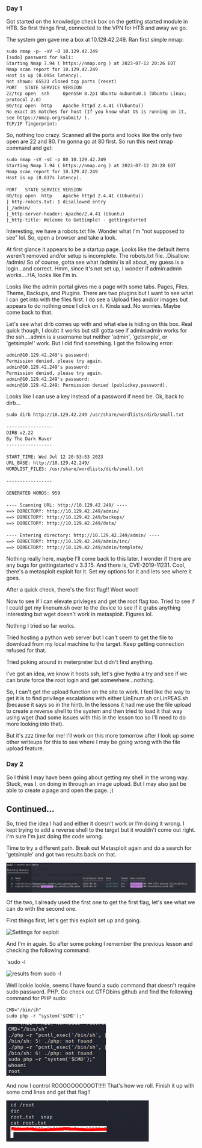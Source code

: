 ### Day 1

Got started on the knowledge check box on the getting started module in HTB.  So first things first, connected
to the VPN for HTB and away we go.

The system gen gave me a box at 10.129.42.249.  Ran first simple nmap:
```
sudo nmap -p- -sV -O 10.129.42.249
[sudo] password for kali: 
Starting Nmap 7.94 ( https://nmap.org ) at 2023-07-12 20:26 EDT
Nmap scan report for 10.129.42.249
Host is up (0.095s latency).
Not shown: 65533 closed tcp ports (reset)
PORT   STATE SERVICE VERSION
22/tcp open  ssh     OpenSSH 8.2p1 Ubuntu 4ubuntu0.1 (Ubuntu Linux; protocol 2.0)
80/tcp open  http    Apache httpd 2.4.41 ((Ubuntu))
No exact OS matches for host (If you know what OS is running on it, see https://nmap.org/submit/ ).
TCP/IP fingerprint:
```
So, nothing too crazy.  Scanned all the ports and looks like the only two open are 22 and 80.  I'm gonna
go at 80 first.  So run this next nmap command and get:
```
sudo nmap -sV -sC -p 80 10.129.42.249
Starting Nmap 7.94 ( https://nmap.org ) at 2023-07-12 20:28 EDT
Nmap scan report for 10.129.42.249
Host is up (0.037s latency).

PORT   STATE SERVICE VERSION
80/tcp open  http    Apache httpd 2.4.41 ((Ubuntu))
| http-robots.txt: 1 disallowed entry 
|_/admin/
|_http-server-header: Apache/2.4.41 (Ubuntu)
|_http-title: Welcome to GetSimple! - gettingstarted
```
Interesting, we have a robots.txt file.  Wonder what I'm "not supposed to see" lol.  So, open a browser and 
take a look.

At first glance it appears to be a startup page.  Looks like the default items weren't removed and/or setup is incomplete.
The robots.txt file...Disallow: /admin/
So of course, gotta see what /admin/ is all about, my guess is a login...and correct.  Hmm, since it's not set up, I wonder
if admin:admin works....HA, looks like I'm in.

Looks like the admin portal gives me a page with some tabs.  Pages, Files, Theme, Backups, and Plugins.  There are two plugins
but I want to see what I can get into with the files first.  I do see a Upload files and/or images but appears to do nothing once
I click on it.  Kinda sad.  No worries.  Maybe come back to that.

Let's see what dirb comes up with and what else is hiding on this box.  Real quick though, I doubt it works but still gotta
see if admin:admin works for the ssh....admin is a username but neither 'admin', 'getsimple', or 'getsimple!' work.  But I did
find something.  I got the following error:
```
admin@10.129.42.249's password: 
Permission denied, please try again.
admin@10.129.42.249's password: 
Permission denied, please try again.
admin@10.129.42.249's password: 
admin@10.129.42.249: Permission denied (publickey,password).
```
Looks like I can use a key instead of a password if need be.  Ok, back to dirb...
```
sudo dirb http://10.129.42.249 /usr/share/wordlists/dirb/small.txt 

-----------------
DIRB v2.22    
By The Dark Raver
-----------------

START_TIME: Wed Jul 12 20:53:53 2023
URL_BASE: http://10.129.42.249/
WORDLIST_FILES: /usr/share/wordlists/dirb/small.txt

-----------------

GENERATED WORDS: 959                                                           

---- Scanning URL: http://10.129.42.249/ ----
==> DIRECTORY: http://10.129.42.249/admin/                                                                                             
==> DIRECTORY: http://10.129.42.249/backups/                                                                                           
==> DIRECTORY: http://10.129.42.249/data/                                                                                              
                                                                                                                                       
---- Entering directory: http://10.129.42.249/admin/ ----
==> DIRECTORY: http://10.129.42.249/admin/inc/                                                                                         
==> DIRECTORY: http://10.129.42.249/admin/template/         
```
Nothing really here, maybe I'll come back to this later.  I wonder if there are any bugs for gettingstarted
v 3.3.15.  And there is, CVE-2019-11231.  Cool, there's a metasploit exploit for it.  Set my options for it 
and lets see where it goes.

After a quick check, there's the first flag!!  Woot woot!

Now to see if I can elevate privleges and get the root flag too.  Tried to see if I could get my linenum.sh
over to the device to see if it grabs anything interesting but wget doesn't work in metasploit.  Figures lol.

Nothing I tried so far works.
	
Tried hosting a python web server but I can't seem to get the file to download
from my local machine to the target.  Keep getting connection refused for that.

Tried poking around in meterpreter but didn't find anything.

I've got an idea, we know it hosts ssh, let's give hydra a try and see if we can brute force the root login
and get somewhere...nothing.

So, I can't get the upload function on the site to work.  I feel like the way to get it is to find privilege
escalations with either LinEnum.sh or LinPEAS.sh (because it says so in the hint).  In the lessons it had me
use the file upload to create a reverse shell to the system and then tried to load it that way using wget (had
some issues with this in the lesson too so I'll need to do more looking into that).

But it's zzz time for me!  I'll work on this more tomorrow after I look up some other writeups for this to
see where I may be going wrong with the file upload feature.

### Day 2

So I think I may have been going about getting my shell in the wrong way.  Stuck, was I, on doing in through an image
upload.  But I may also just be able to create a page and open the page. ;)

## Continued...

So, tried the idea I had and either it doesn't work or I'm doing it wrong.  I kept trying to add a reverse shell
to the target but it wouldn't come out right.  I'm sure I'm just doing the code wrong.

Time to try a different path.  Break out Metasploit again and do a search for 'getsimple' and got two results
back on that.

![meta search pic](https://github.com/Colindy/PenWriteups/blob/main/Images/Metasearch.png)

Of the two, I already used the first one to get the first flag, let's see what we can do with the second one.

First things first, let's get this exploit set up and going.

![Settings for exploit](/blob/main/Images/metasploit_setting.png)

And I'm in again.  So after some poking I remember the previous lesson and checking the following command:

`sudo -l

![results from sudo -l](/blob/main/Images/sudoL.png)

Well lookie lookie, seems I have found a sudo command that doesn't require sudo password.  PHP.  Go check out
GTFObins github and find the following command for PHP sudo:
```
CMD="/bin/sh"
sudo php -r "system('$CMD');"
```

![Nevermind the typo lines :P](/Images/rootshell.png)

And now I control ROOOOOOOOOOT!!!!!  That's how we roll.  Finish it up with some cmd lines and get that flag!!

![Root.txt flag](/Images/rootTXTflag.png)